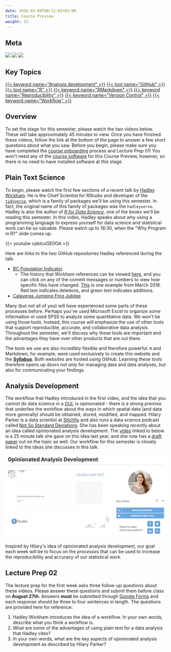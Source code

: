 ```yaml
---
date: 2016-03-09T00:11:02+01:00
title: Course Preview
weight: 12
---
```


## Meta 

![](https://img.shields.io/badge/semester-fall%202018-orange.svg) ![](https://img.shields.io/badge/release-full-brightgreen.svg) 
![](https://img.shields.io/badge/last%20update-2018--07--26-brightgreen.svg)

## Key Topics
[{{< keyword name="Analysis development" >}}](/topic-index/#a-d)
[{{< tool name="GitHub" >}}](/topic-index/#e-h)
[{{< tool name="R" >}}](/topic-index/#q-t)
[{{< keyword name="RMarkdown" >}}](/topic-index/#q-t)
[{{< keyword name="Reproducibility" >}}](/topic-index/#q-t)
[{{< keyword name="Version Control" >}}](/topic-index/#u-x)
[{{< keyword name="Workflow" >}}](/topic-index/#u-x)

## Overview
To set the stage for this semester, please watch the two videos below. These will take approximately 45 minutes to view. Once you have finished these videos, follow the link at the bottom of the page to answer a few short questions about what you saw. Before you begin, please make sure you have completed the [course onboarding](/getting-started/) process and Lecture Prep 01! You won't need any of the [course software](/course-software/) for this Course Preview, however, so there is no need to have installed software at this stage.

## Plain Text Science
To begin, please watch the first few sections of a recent talk by [Hadley Wickham](https://en.wikipedia.org/wiki/Hadley_Wickham). He is the Chief Scientist for RStudio and developer of the [`tidyverse`](http://tidyverse.org), which is a family of packages we'll be using this semester. In fact, the original name of this family of packages was the `hadleyverse`. Hadley is also the author of [*R for Data Science*](http://r4ds.had.co.nz), one of the books we'll be reading this semester. In this video, Hadley speaks about why using a programming language to express yourself for data science and statistical work can be so valuable. Please watch up to 18:30, when the "Why Program in R?" slide comes up.

<p> </p>
{{< youtube cpbtcsGE0OA >}}
<p> </p>

Here are links to the two GitHub repositories Hadley referenced during the talk:

- [BC Population Indicator](https://github.com/bcgov/bc-population-indicator)
    - The history that Wickham references can be viewed [here](https://github.com/bcgov/bc-population-indicator/commits/master), and you can click on any of the commit messages or numbers to view how specific files have changed. [This](https://github.com/bcgov/bc-population-indicator/commit/53608ab2142f541d6794c26144e1f868bdec37db) is one example from March 2018. Red text indicates deletions, and green text indicates additions.
- [Calaveras Jumping Frog Jubilee](https://github.com/jennybc/frogs)

Many (but not all of you) will have experienced some parts of these processes before. Perhaps you've used Microsoft Excel to organize some information or used SPSS to analyze some quantitative data. We won't be using those tools. Instead, this course will emphasize the use of other tools that support reproducible, accurate, and collaborative data analysis. Throughout the semester, we'll discuss why these tools are important and the advantages they have over other products that are out there. 

The tools we use are also incredibly flexible and therefore powerful. `R` and Markdown, for example, were used exclusively to create this website and the [**Syllabus**](https://slu-soc5050.github.io/syllabus/). Both websites are hosted using GitHub. Learning these tools therefore opens up doors not only for managing data and data analyses, but also for communicating your findings.

## Analysis Development
The workflow that Hadley introduced in the first video, and the idea that you cannot do data science in a [GUI](https://en.wikipedia.org/wiki/Graphical_user_interface), is opinionated - there is a strong premise that underlies the workflow about the ways in which spatial data (and data more generally) should be obtained, stored, modified, and mapped. Hilary Parker is a data scientist at [Stichfix](http://stitchfix.com) and also runs a data science podcast called [Not So Standard Deviations](http://nssdeviations.com). She has been speaking recently about an idea called opinionated analysis development. The [video](https://www.rstudio.com/resources/videos/opinionated-analysis-development/) linked to below is a 25 minute talk she gave on this idea last year, and she now has a [draft paper](https://peerj.com/preprints/3210/) out on the topic as well. Our workflow for this semester is closely linked to the ideas she discusses in this talk.

<p> </p>

[![opinionatedAnalysis](/images/opinionatedAnalysis.png)](https://www.rstudio.com/resources/videos/opinionated-analysis-development/)

<p> </p>

Inspired by Hilary's idea of opinionated analysis development, our goal each week will be to focus on the *processes* that can be used to increase the reproducibility and accuracy of our statistical work.

## Lecture Prep 02
The lecture prep for the first week asks three follow-up questions about these videos. Please answer these questions and submit them before class on **August 27th**. Answers **must** be submitted through [Google Forms](https://goo.gl/forms/a) and each response should be three to four sentences in length. The questions are provided here for reference:

1. Hadley Wickham introduces the idea of a workflow. In your own words, describe what you think a workflow is.
2. What are some of the advantages of using plain text for a data analysis that Hadley cites?
3. In your own words, what are the key aspects of opinionated analysis development as described by Hilary Parker?
